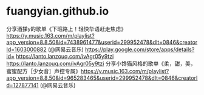 # fuangyian.github.io

分享酒搽y的歌单《下班路上！轻快华语赶走焦虑》https://y.music.163.com/m/playlist?app_version=8.8.50&id=7438961477&userid=299952478&dlt=0846&creatorId=1603000882 (@网易云音乐)
https://play.google.com/store/apps/details?id= https://lanto.lanzouq.com/ivAgr05y9tzi
https://lanto.lanzouq.com/ivAgr05y9tzi
分享小馋猫风格的歌单《柔，甜，美，蜜蜜配方［少女音］声控专属》https://y.music.163.com/m/playlist?app_version=8.8.50&id=965283465&userid=299952478&dlt=0846&creatorId=127877141 (@网易云音乐)

